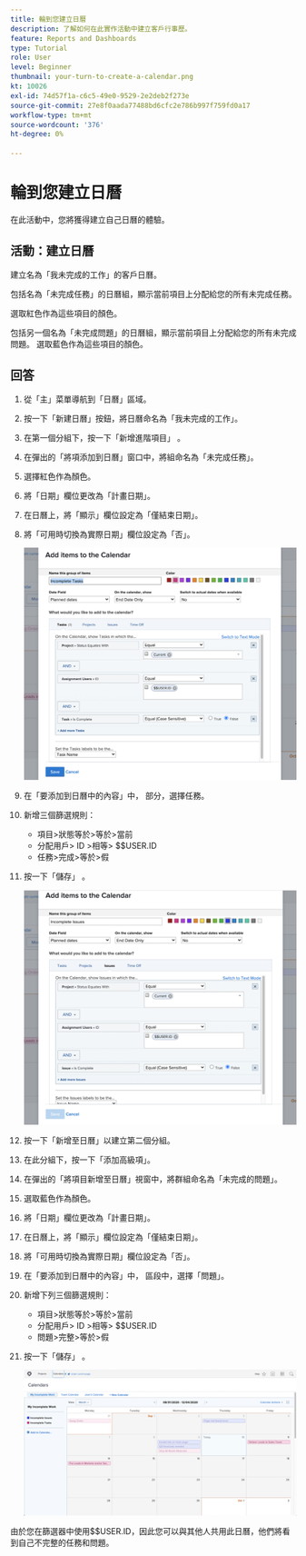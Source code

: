 ```yaml
---
title: 輪到您建立日曆
description: 了解如何在此實作活動中建立客戶行事歷。
feature: Reports and Dashboards
type: Tutorial
role: User
level: Beginner
thumbnail: your-turn-to-create-a-calendar.png
kt: 10026
exl-id: 74d57f1a-c6c5-49e0-9529-2e2deb2f273e
source-git-commit: 27e8f0aada77488bd6cfc2e786b997f759fd0a17
workflow-type: tm+mt
source-wordcount: '376'
ht-degree: 0%

---
```


# 輪到您建立日曆

在此活動中，您將獲得建立自己日曆的體驗。

## 活動：建立日曆

建立名為「我未完成的工作」的客戶日曆。

包括名為「未完成任務」的日曆組，顯示當前項目上分配給您的所有未完成任務。

選取紅色作為這些項目的顏色。

包括另一個名為「未完成問題」的日曆組，顯示當前項目上分配給您的所有未完成問題。 選取藍色作為這些項目的顏色。

## 回答

1. 從「主」菜單導航到「日曆」區域。
1. 按一下「新建日曆」按鈕，將日曆命名為「我未完成的工作」。
1. 在第一個分組下，按一下「新增進階項目」 。
1. 在彈出的「將項添加到日曆」窗口中，將組命名為「未完成任務」。
1. 選擇紅色作為顏色。
1. 將「日期」欄位更改為「計畫日期」。
1. 在日曆上，將「顯示」欄位設定為「僅結束日期」。
1. 將「可用時切換為實際日期」欄位設定為「否」。

   ![將項目新增至日曆的畫面影像](assets/calendar-activity-1.png)

1. 在「要添加到日曆中的內容」中， 部分，選擇任務。
1. 新增三個篩選規則：

   * 項目>狀態等於>等於>當前
   * 分配用戶> ID >相等> $$USER.ID
   * 任務>完成>等於>假

1. 按一下「儲存」 。

   ![將項目新增至日曆的畫面影像](assets/calendar-activity-2.png)

1. 按一下「新增至日曆」以建立第二個分組。
1. 在此分組下，按一下「添加高級項」。
1. 在彈出的「將項目新增至日曆」視窗中，將群組命名為「未完成的問題」。
1. 選取藍色作為顏色。
1. 將「日期」欄位更改為「計畫日期」。
1. 在日曆上，將「顯示」欄位設定為「僅結束日期」。
1. 將「可用時切換為實際日期」欄位設定為「否」。
1. 在「要添加到日曆中的內容」中， 區段中，選擇「問題」。
1. 新增下列三個篩選規則：

   * 項目>狀態等於>等於>當前
   * 分配用戶> ID >相等> $$USER.ID
   * 問題>完整>等於>假

1. 按一下「儲存」 。

   ![將項目新增至日曆的畫面影像](assets/calendar-activity-3.png)

由於您在篩選器中使用$$USER.ID，因此您可以與其他人共用此日曆，他們將看到自己不完整的任務和問題。

